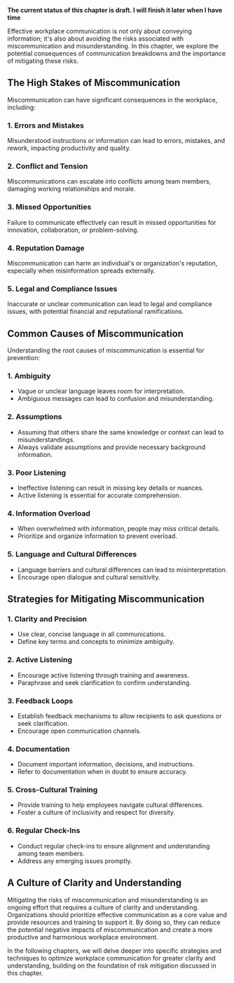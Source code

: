 **The current status of this chapter is draft. I will finish it later when I have time**

Effective workplace communication is not only about conveying information; it's also about avoiding the risks associated with miscommunication and misunderstanding. In this chapter, we explore the potential consequences of communication breakdowns and the importance of mitigating these risks.

The High Stakes of Miscommunication
-----------------------------------

Miscommunication can have significant consequences in the workplace, including:

### 1. **Errors and Mistakes**

Misunderstood instructions or information can lead to errors, mistakes, and rework, impacting productivity and quality.

### 2. **Conflict and Tension**

Miscommunications can escalate into conflicts among team members, damaging working relationships and morale.

### 3. **Missed Opportunities**

Failure to communicate effectively can result in missed opportunities for innovation, collaboration, or problem-solving.

### 4. **Reputation Damage**

Miscommunication can harm an individual's or organization's reputation, especially when misinformation spreads externally.

### 5. **Legal and Compliance Issues**

Inaccurate or unclear communication can lead to legal and compliance issues, with potential financial and reputational ramifications.

Common Causes of Miscommunication
---------------------------------

Understanding the root causes of miscommunication is essential for prevention:

### 1. **Ambiguity**

* Vague or unclear language leaves room for interpretation.
* Ambiguous messages can lead to confusion and misunderstanding.

### 2. **Assumptions**

* Assuming that others share the same knowledge or context can lead to misunderstandings.
* Always validate assumptions and provide necessary background information.

### 3. **Poor Listening**

* Ineffective listening can result in missing key details or nuances.
* Active listening is essential for accurate comprehension.

### 4. **Information Overload**

* When overwhelmed with information, people may miss critical details.
* Prioritize and organize information to prevent overload.

### 5. **Language and Cultural Differences**

* Language barriers and cultural differences can lead to misinterpretation.
* Encourage open dialogue and cultural sensitivity.

Strategies for Mitigating Miscommunication
------------------------------------------

### 1. **Clarity and Precision**

* Use clear, concise language in all communications.
* Define key terms and concepts to minimize ambiguity.

### 2. **Active Listening**

* Encourage active listening through training and awareness.
* Paraphrase and seek clarification to confirm understanding.

### 3. **Feedback Loops**

* Establish feedback mechanisms to allow recipients to ask questions or seek clarification.
* Encourage open communication channels.

### 4. **Documentation**

* Document important information, decisions, and instructions.
* Refer to documentation when in doubt to ensure accuracy.

### 5. **Cross-Cultural Training**

* Provide training to help employees navigate cultural differences.
* Foster a culture of inclusivity and respect for diversity.

### 6. **Regular Check-Ins**

* Conduct regular check-ins to ensure alignment and understanding among team members.
* Address any emerging issues promptly.

A Culture of Clarity and Understanding
--------------------------------------

Mitigating the risks of miscommunication and misunderstanding is an ongoing effort that requires a culture of clarity and understanding. Organizations should prioritize effective communication as a core value and provide resources and training to support it. By doing so, they can reduce the potential negative impacts of miscommunication and create a more productive and harmonious workplace environment.

In the following chapters, we will delve deeper into specific strategies and techniques to optimize workplace communication for greater clarity and understanding, building on the foundation of risk mitigation discussed in this chapter.
